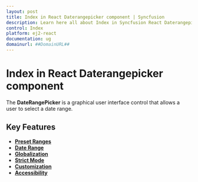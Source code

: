 ```yaml
---
layout: post
title: Index in React Daterangepicker component | Syncfusion
description: Learn here all about Index in Syncfusion React Daterangepicker component of Syncfusion Essential JS 2 and more.
control: Index 
platform: ej2-react
documentation: ug
domainurl: ##DomainURL##
---
```


# Index in React Daterangepicker component

The **DateRangePicker** is a graphical user interface control that allows a user to select a date range.

## Key Features

* **[Preset Ranges](/daterangepicker/customization/#preset-ranges)**
* **[Date Range](/daterangepicker/range-selection/)**
* **[Globalization](/daterangepicker/globalization/)**
* **[Strict Mode](/daterangepicker/range-selection/#strict-mode)**
* **[Customization](/daterangepicker/customization/)**
* **[Accessibility](/daterangepicker/accessibility/)**